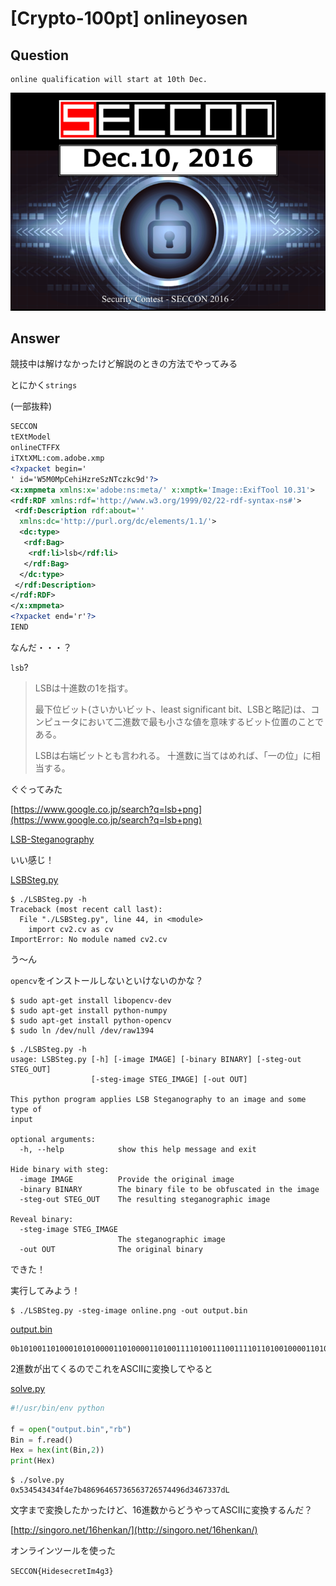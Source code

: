 # [Crypto-100pt] onlineyosen

## Question

```plane
online qualification will start at 10th Dec.
```

![online.png](online.png)

## Answer

競技中は解けなかったけど解説のときの方法でやってみる

とにかく`strings`

(一部抜粋)

```xml
SECCON
tEXtModel
onlineCTFFX
iTXtXML:com.adobe.xmp
<?xpacket begin='
' id='W5M0MpCehiHzreSzNTczkc9d'?>
<x:xmpmeta xmlns:x='adobe:ns:meta/' x:xmptk='Image::ExifTool 10.31'>
<rdf:RDF xmlns:rdf='http://www.w3.org/1999/02/22-rdf-syntax-ns#'>
 <rdf:Description rdf:about=''
  xmlns:dc='http://purl.org/dc/elements/1.1/'>
  <dc:type>
   <rdf:Bag>
    <rdf:li>lsb</rdf:li>
   </rdf:Bag>
  </dc:type>
 </rdf:Description>
</rdf:RDF>
</x:xmpmeta>
<?xpacket end='r'?>
IEND
```

なんだ・・・？

`lsb`?

>LSBは十進数の1を指す。 
>
>最下位ビット(さいかいビット、least significant bit、LSBと略記)は、コンピュータにおいて二進数で最も小さな値を意味するビット位置のことである。 
>
>LSBは右端ビットとも言われる。 十進数に当てはめれば、「一の位」に相当する。


ぐぐってみた

[https://www.google.co.jp/search?q=lsb+png](https://www.google.co.jp/search?q=lsb+png)

[LSB-Steganography](https://github.com/RobinDavid/LSB-Steganography)

いい感じ！

[LSBSteg.py](https://raw.githubusercontent.com/RobinDavid/LSB-Steganography/master/LSBSteg.py)

```plane
$ ./LSBSteg.py -h
Traceback (most recent call last):
  File "./LSBSteg.py", line 44, in <module>
    import cv2.cv as cv
ImportError: No module named cv2.cv
```

う～ん

`opencv`をインストールしないといけないのかな？

```plane
$ sudo apt-get install libopencv-dev
$ sudo apt-get install python-numpy
$ sudo apt-get install python-opencv
$ sudo ln /dev/null /dev/raw1394
```

```plane
$ ./LSBSteg.py -h
usage: LSBSteg.py [-h] [-image IMAGE] [-binary BINARY] [-steg-out STEG_OUT]
                  [-steg-image STEG_IMAGE] [-out OUT]

This python program applies LSB Steganography to an image and some type of
input

optional arguments:
  -h, --help            show this help message and exit

Hide binary with steg:
  -image IMAGE          Provide the original image
  -binary BINARY        The binary file to be obfuscated in the image
  -steg-out STEG_OUT    The resulting steganographic image

Reveal binary:
  -steg-image STEG_IMAGE
                        The steganographic image
  -out OUT              The original binary
```

できた！

実行してみよう！

```plane
$ ./LSBSteg.py -steg-image online.png -out output.bin
```

[output.bin](output.bin)

```plane
0b101001101000101010000110100001101001111010011100111101101001000011010010110010001100101011100110110010101100011011100100110010101110100010010010110110100110100011001110011001101111101
```

2進数が出てくるのでこれをASCIIに変換してやると

[solve.py](solve.py)

```python
#!/usr/bin/env python

f = open("output.bin","rb")
Bin = f.read()
Hex = hex(int(Bin,2))
print(Hex)
```

```plane
$ ./solve.py
0x534543434f4e7b48696465736563726574496d3467337dL
```

文字まで変換したかったけど、16進数からどうやってASCIIに変換するんだ？

[http://singoro.net/16henkan/](http://singoro.net/16henkan/)

オンラインツールを使った

`SECCON{HidesecretIm4g3}`
